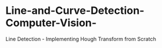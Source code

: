 # Line-and-Curve-Detection-Computer-Vision-
Line Detection - Implementing Hough Transform from Scratch
